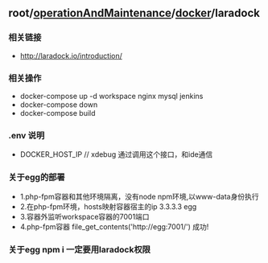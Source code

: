 ## root/[operationAndMaintenance](../README.md)/[docker](./README.md)/laradock
### 相关链接
* <http://laradock.io/introduction/>
### 相关操作
  * docker-compose up -d workspace nginx mysql jenkins
  * docker-compose down
  * docker-compose build
  
### .env 说明
  * DOCKER_HOST_IP // xdebug 通过调用这个接口，和ide通信
  
### 关于egg的部署
* 1.php-fpm容器和其他环境隔离，没有node npm环境,以www-data身份执行
* 2.在php-fpm环境，hosts映射容器宿主的ip 3.3.3.3 egg
* 3.容器外监听workspace容器的7001端口
* 4.php-fpm容器 file_get_contents('http://egg:7001/') 成功!

### 关于egg npm i 一定要用laradock权限

